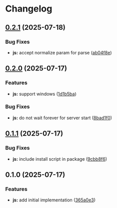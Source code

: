 # Changelog

## [0.2.1](https://github.com/MunifTanjim/go-ptt/compare/js-v0.2.0...js-v0.2.1) (2025-07-18)


### Bug Fixes

* **js:** accept normalize param for parse ([ab04f8e](https://github.com/MunifTanjim/go-ptt/commit/ab04f8ebf5e25fcd8e1ce622141b8710c43e046b))

## [0.2.0](https://github.com/MunifTanjim/go-ptt/compare/js-v0.1.1...js-v0.2.0) (2025-07-17)


### Features

* **js:** support windows ([1d1b5ba](https://github.com/MunifTanjim/go-ptt/commit/1d1b5bad465190c54ae7ccdb641ea8c61128c56d))


### Bug Fixes

* **js:** do not wait forever for server start ([8bad1f0](https://github.com/MunifTanjim/go-ptt/commit/8bad1f0d4747e8fd1547cf1bb7e468036e33b9ab))

## [0.1.1](https://github.com/MunifTanjim/go-ptt/compare/js-v0.1.0...js-v0.1.1) (2025-07-17)


### Bug Fixes

* **js:** include install script in package ([9cbb8f6](https://github.com/MunifTanjim/go-ptt/commit/9cbb8f6b229996f5f0949b2685be883e9fa099a5))

## 0.1.0 (2025-07-17)


### Features

* **js:** add initial implementation ([365a0e3](https://github.com/MunifTanjim/go-ptt/commit/365a0e3fc23184c0563ab4be7ece0ca38008de86))
